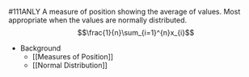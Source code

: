 #111ANLY 
A measure of position showing the average of values. Most appropriate when the values are normally distributed.
$$\frac{1}{n}\sum_{i=1}^{n}x_{i}$$
* Background
	* [[Measures of Position]]
	* [[Normal Distribution]]